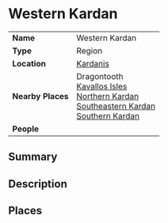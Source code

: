 # Western Kardan

|||
| --- | --- |
| **Name** | Western Kardan | place.4
| **Type** | Region |
| **Location** | [Kardanis](../topography/continents-islands/kardanis.md) |
| **Nearby Places** | Dragontooth<br>[Kavallos Isles](kavallos-isles.md)<br>[Northern Kardan](northern-kardan.md)<br>[Southeastern Kardan](southeastern-kardan.md)<br>[Southern Kardan](southern-kardan.md) |
| **People** | |

## Summary

## Description

## Places
